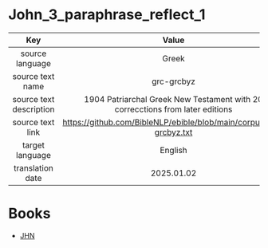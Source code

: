 # John_3_paraphrase_reflect_1

| Key | Value |
|:---:|:-----:|
|source language|Greek|
|source text name|grc-grcbyz|
|source text description|1904 Patriarchal Greek New Testament with 20 correcctions from later editions|
|source text link|https://github.com/BibleNLP/ebible/blob/main/corpus/grc-grcbyz.txt|
|target language|English|
|translation date|2025.01.02|

# Books
- [JHN](JHN/README.md)
